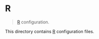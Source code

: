 # R

> [R][r] configuration.

<!-- Section to include introductory text. Make sure to keep an empty line after the intro `section` element and another before the `/section` close. -->

<section class="intro">

This directory contains [R][r] configuration files.

</section>

<!-- /.intro -->

<!-- Section to include notes. Make sure to keep an empty line after the `section` element and another before the `/section` close. -->

<section class="notes">

</section>

<!-- /.notes -->

<!-- Section for all links. Make sure to keep an empty line after the `section` element and another before the `/section` close. -->

<section class="links">

[r]: https://www.r-project.org/

</section>

<!-- /.links -->
